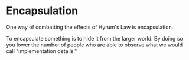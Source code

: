 # Encapsulation

One way of combatting the effects of Hyrum's Law
is encapsulation.

To encapsulate something is to hide it from the larger world. By doing
so you lower the number of people who are able to observe what we would call
"implementation details."

